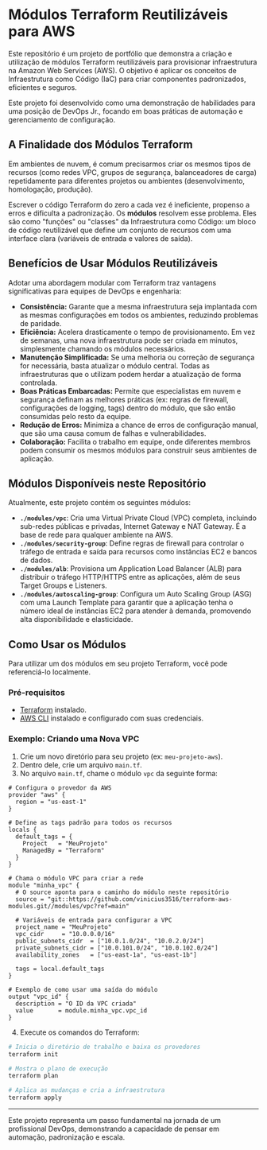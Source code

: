 # Módulos Terraform Reutilizáveis para AWS

Este repositório é um projeto de portfólio que demonstra a criação e utilização de módulos Terraform reutilizáveis para provisionar infraestrutura na Amazon Web Services (AWS). O objetivo é aplicar os conceitos de Infraestrutura como Código (IaC) para criar componentes padronizados, eficientes e seguros.

Este projeto foi desenvolvido como uma demonstração de habilidades para uma posição de DevOps Jr., focando em boas práticas de automação e gerenciamento de configuração.

## A Finalidade dos Módulos Terraform

Em ambientes de nuvem, é comum precisarmos criar os mesmos tipos de recursos (como redes VPC, grupos de segurança, balanceadores de carga) repetidamente para diferentes projetos ou ambientes (desenvolvimento, homologação, produção).

Escrever o código Terraform do zero a cada vez é ineficiente, propenso a erros e dificulta a padronização. Os **módulos** resolvem esse problema. Eles são como "funções" ou "classes" da Infraestrutura como Código: um bloco de código reutilizável que define um conjunto de recursos com uma interface clara (variáveis de entrada e valores de saída).

## Benefícios de Usar Módulos Reutilizáveis

Adotar uma abordagem modular com Terraform traz vantagens significativas para equipes de DevOps e engenharia:

- **Consistência:** Garante que a mesma infraestrutura seja implantada com as mesmas configurações em todos os ambientes, reduzindo problemas de paridade.
- **Eficiência:** Acelera drasticamente o tempo de provisionamento. Em vez de semanas, uma nova infraestrutura pode ser criada em minutos, simplesmente chamando os módulos necessários.
- **Manutenção Simplificada:** Se uma melhoria ou correção de segurança for necessária, basta atualizar o módulo central. Todas as infraestruturas que o utilizam podem herdar a atualização de forma controlada.
- **Boas Práticas Embarcadas:** Permite que especialistas em nuvem e segurança definam as melhores práticas (ex: regras de firewall, configurações de logging, tags) dentro do módulo, que são então consumidas pelo resto da equipe.
- **Redução de Erros:** Minimiza a chance de erros de configuração manual, que são uma causa comum de falhas e vulnerabilidades.
- **Colaboração:** Facilita o trabalho em equipe, onde diferentes membros podem consumir os mesmos módulos para construir seus ambientes de aplicação.

## Módulos Disponíveis neste Repositório

Atualmente, este projeto contém os seguintes módulos:

- **`./modules/vpc`**: Cria uma Virtual Private Cloud (VPC) completa, incluindo sub-redes públicas e privadas, Internet Gateway e NAT Gateway. É a base de rede para qualquer ambiente na AWS.
- **`./modules/security-group`**: Define regras de firewall para controlar o tráfego de entrada e saída para recursos como instâncias EC2 e bancos de dados.
- **`./modules/alb`**: Provisiona um Application Load Balancer (ALB) para distribuir o tráfego HTTP/HTTPS entre as aplicações, além de seus Target Groups e Listeners.
- **`./modules/autoscaling-group`**: Configura um Auto Scaling Group (ASG) com uma Launch Template para garantir que a aplicação tenha o número ideal de instâncias EC2 para atender à demanda, promovendo alta disponibilidade e elasticidade.

## Como Usar os Módulos

Para utilizar um dos módulos em seu projeto Terraform, você pode referenciá-lo localmente.

### Pré-requisitos

-   [Terraform](https://learn.hashicorp.com/tutorials/terraform/install-cli) instalado.
-   [AWS CLI](https://aws.amazon.com/cli/) instalado e configurado com suas credenciais.

### Exemplo: Criando uma Nova VPC

1.  Crie um novo diretório para seu projeto (ex: `meu-projeto-aws`).
2.  Dentro dele, crie um arquivo `main.tf`.
3.  No arquivo `main.tf`, chame o módulo `vpc` da seguinte forma:

```hcl
# Configura o provedor da AWS
provider "aws" {
  region = "us-east-1"
}

# Define as tags padrão para todos os recursos
locals {
  default_tags = {
    Project   = "MeuProjeto"
    ManagedBy = "Terraform"
  }
}

# Chama o módulo VPC para criar a rede
module "minha_vpc" {
  # O source aponta para o caminho do módulo neste repositório
  source = "git::https://github.com/vinicius3516/terraform-aws-modules.git//modules/vpc?ref=main"

  # Variáveis de entrada para configurar a VPC
  project_name = "MeuProjeto"
  vpc_cidr     = "10.0.0.0/16"
  public_subnets_cidr  = ["10.0.1.0/24", "10.0.2.0/24"]
  private_subnets_cidr = ["10.0.101.0/24", "10.0.102.0/24"]
  availability_zones   = ["us-east-1a", "us-east-1b"]

  tags = local.default_tags
}

# Exemplo de como usar uma saída do módulo
output "vpc_id" {
  description = "O ID da VPC criada"
  value       = module.minha_vpc.vpc_id
}
```

4.  Execute os comandos do Terraform:

```bash
# Inicia o diretório de trabalho e baixa os provedores
terraform init

# Mostra o plano de execução
terraform plan

# Aplica as mudanças e cria a infraestrutura
terraform apply
```

---

Este projeto representa um passo fundamental na jornada de um profissional DevOps, demonstrando a capacidade de pensar em automação, padronização e escala.